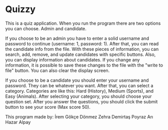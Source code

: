 # Quizzy

  This is a quiz application. When you run the program there are two options you can choose. Admin and candidate. 
  
  If you choose to be an admin you have to enter a solid username and password to continue (username: 1, password: 1). After that, you can read the candidate info from the file. With these pieces of information, you can search, add, remove, and update candidates with specific buttons. Also, you can display information about candidates. If you change any information, it is possible to save these changes to the file with the "write to file" button. You can also clear the display screen.
  
  If you choose to be a candidate you should enter your username and password. They can be whatever you want. After that, you can select a category. Categories are like this: Hard (History), Medium (Sports), and Easy (Animals). After selecting your category, you should choose your question set. After you answer the questions, you should click the submit button to see your score (Max score 50).
  
  This program made by: 
  İrem Gökçe Dönmez
  Zehra Demirtaş
  Poyraz Arı
  Hazar Alpay

